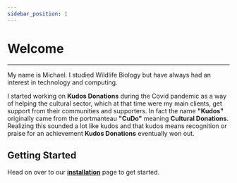 ```yaml
---
sidebar_position: 1
---
```


# Welcome

---

My name is Michael. I studied Wildlife Biology but have always had an interest in technology and computing.

I started working on **Kudos Donations** during the Covid pandemic as a way of helping the cultural sector, which at that time were my main clients, get support from their communities and supporters. In fact the name **"Kudos"** originally came from the portmanteau **"CuDo"** meaning **Cultural Donations**. Realizing this sounded a lot like kudos and that kudos means recognition or praise for an achievement **Kudos Donations** eventually won out.

## Getting Started

Head on over to our **[installation](./installation/requirements)** page to get started.